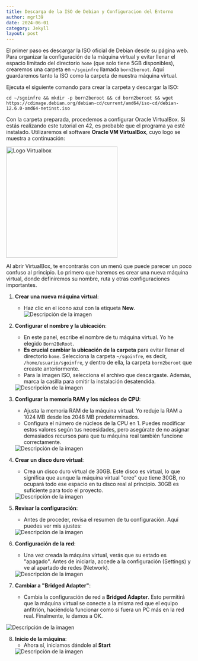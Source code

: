 ```yaml
---
title: Descarga de la ISO de Debian y Configuracion del Entorno
author: mgrl39
date: 2024-06-01
category: Jekyll
layout: post
---
```


El primer paso es descargar la ISO oficial de Debian desde su página web. Para organizar la configuración de la máquina virtual y evitar llenar el espacio limitado del directorio `home` (que solo tiene 5GB disponibles), crearemos una carpeta en `~/sgoinfre` llamada `born2beroot`. Aquí guardaremos tanto la ISO como la carpeta de nuestra máquina virtual.

Ejecuta el siguiente comando para crear la carpeta y descargar la ISO:

```shell
cd ~/sgoinfre && mkdir -p born2beroot && cd born2beroot && wget https://cdimage.debian.org/debian-cd/current/amd64/iso-cd/debian-12.6.0-amd64-netinst.iso
```

Con la carpeta preparada, procedemos a configurar Oracle VirtualBox. Si estás realizando este tutorial en 42, es probable que el programa ya esté instalado. Utilizaremos el software **Oracle VM VirtualBox**, cuyo logo se muestra a continuación:

<img src="https://raw.githubusercontent.com/mgrl39/Born2BeRoot/main/img/logo_virtualbox.png" alt="Logo Virtualbox" style="width:300px;"/>



Al abrir VirtualBox, te encontrarás con un menú que puede parecer un poco confuso al principio. Lo primero que haremos es crear una nueva máquina virtual, donde definiremos su nombre, ruta y otras configuraciones importantes.

1. **Crear una nueva máquina virtual**: 
   - Haz clic en el icono azul con la etiqueta **New**.
     <img src="https://raw.githubusercontent.com/mgrl39/Born2BeRoot/main/steps/b2br_img_000.png" alt="Descripción de la imagen"/>
2. **Configurar el nombre y la ubicación**:
   - En este panel, escribe el nombre de tu máquina virtual. Yo he elegido `Born2BeRoot`.
   - **Es crucial cambiar la ubicación de la carpeta** para evitar llenar el directorio `home`. Selecciona la carpeta `~/sgoinfre`, es decir, `/home/usuario/sgoinfre`, y dentro de ella, la carpeta `born2beroot` que creaste anteriormente. 
   - Para la imagen ISO, selecciona el archivo que descargaste. Además, marca la casilla para omitir la instalación desatendida.
   <img src="https://raw.githubusercontent.com/mgrl39/Born2BeRoot/main/steps/b2br_img_001.png" alt="Descripción de la imagen"/>

3. **Configurar la memoria RAM y los núcleos de CPU**:
   - Ajusta la memoria RAM de la máquina virtual. Yo reduje la RAM a 1024 MB desde los 2048 MB predeterminados. 
   - Configura el número de núcleos de la CPU en 1. Puedes modificar estos valores según tus necesidades, pero asegúrate de no asignar demasiados recursos para que tu máquina real también funcione correctamente.
   <img src="https://raw.githubusercontent.com/mgrl39/Born2BeRoot/main/steps/b2br_img_003.png" alt="Descripción de la imagen"/>

4. **Crear un disco duro virtual**:
   - Crea un disco duro virtual de 30GB. Este disco es virtual, lo que significa que aunque la máquina virtual "cree" que tiene 30GB, no ocupará todo ese espacio en tu disco real al principio. 30GB es suficiente para todo el proyecto.
   <img src="https://raw.githubusercontent.com/mgrl39/Born2BeRoot/main/steps/b2br_img_004.png" alt="Descripción de la imagen"/>

5. **Revisar la configuración**:
   - Antes de proceder, revisa el resumen de tu configuración. Aquí puedes ver mis ajustes:
   <img src="https://raw.githubusercontent.com/mgrl39/Born2BeRoot/main/steps/b2br_img_005.png" alt="Descripción de la imagen"/>

6. **Configuración de la red**:
   - Una vez creada la máquina virtual, verás que su estado es "apagado". Antes de iniciarla, accede a la configuración (Settings) y ve al apartado de redes (Network).
   <img src="https://raw.githubusercontent.com/mgrl39/Born2BeRoot/main/steps/b2br_img_006.png" alt="Descripción de la imagen"/>

7. **Cambiar a "Bridged Adapter"**:
   - Cambia la configuración de red a **Bridged Adapter**. Esto permitirá que la máquina virtual se conecte a la misma red que el equipo anfitrión, haciéndola funcionar como si fuera un PC más en la red real. Finalmente, le damos a OK.
  <img src="https://raw.githubusercontent.com/mgrl39/Born2BeRoot/main/steps/b2br_img_007.png" alt="Descripción de la imagen"/>

8. **Inicio de la máquina**:
   - Ahora sí, iniciamos dándole al **Start**
   <img src="https://raw.githubusercontent.com/mgrl39/Born2BeRoot/main/steps/b2br_img_006.png" alt="Descripción de la imagen"/>

